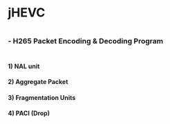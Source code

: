 # jHEVC
#
#
### - H265 Packet Encoding & Decoding Program
#
#### 1) NAL unit
#### 2) Aggregate Packet
#### 3) Fragmentation Units
#### 4) PACI (Drop)
